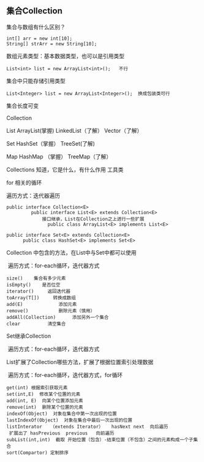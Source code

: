 ## 集合Collection

集合与数组有什么区别？

```
int[] arr = new int[10];
String[] strArr = new String[10];
```

数组元素类型：基本数据类型，也可以是引用类型

```
List<int> list = new ArrayList<int>();   不行
```

集合中只能存储引用类型

```
List<Integer> list = new ArrayList<Integer>();  换成包装类可行
```

集合长度可变





Collection

List  ArrayList(掌握)  LinkedList（了解）  Vector（了解）

Set   HashSet（掌握）  TreeSet(了解)

Map HashMap （掌握） TreeMap（了解）

Collections  知道，它是什么，有什么作用  工具类

for 相关的循环

遍历方式：迭代器遍历

```
public interface Collection<E> 
         public interface List<E> extends Collection<E>
             接口继承，List在Collection之上进行一些扩展
               public class ArrayList<E> implements List<E>
```

```
public interface Set<E> extends Collection<E>
      public class HashSet<E> implements Set<E>
```



Collection 中包含的方法，在List中与Set中都可以使用

​       遍历方式：for-each循环，迭代器方式

```
size()    集合有多少元素
isEmpty()    是否位空
iterator()     返回迭代器
toArray(T[])     转换成数组
add(E)             添加元素
remove()           删除元素（慎用）
addAll(Collection)      添加另外一个集合
clear          清空集合
```

Set继承Collection

​       遍历方式：for-each循环，迭代器方式



List扩展了Collection哪些方法，扩展了根据位置索引处理数据

​       遍历方式：for-each循环，迭代器方式，for循环

```
get(int) 根据索引获取元素
set(int,E)  修改某个位置的元素
add(int, E)  向某个位置添加元素
remove(int)  删除某个位置的元素
indexOf(Object)  对象在集合中第一次出现的位置
lastIndexOf(Object)  对象在集合中最后一次出现的位置
listInterator   （extends Iterator）   hasNext next  向后遍历
 扩展出了 hasPrevious  previous   向前遍历
subList(int,int)  截取 开始位置（包含）-结束位置（不包含）之间的元素构成一个子集合
sort(Compartor) 定制排序
```

